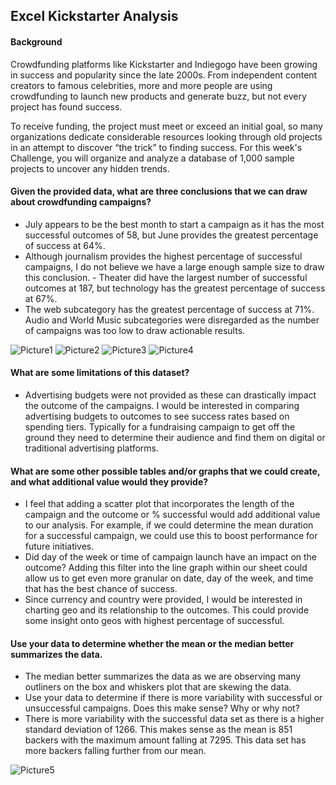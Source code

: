 ## Excel Kickstarter Analysis

#### **Background**
Crowdfunding platforms like Kickstarter and Indiegogo have been growing in success and popularity since the late 2000s. From independent content creators to famous celebrities, more and more people are using crowdfunding to launch new products and generate buzz, but not every project has found success.

To receive funding, the project must meet or exceed an initial goal, so many organizations dedicate considerable resources looking through old projects in an attempt to discover “the trick” to finding success. For this week's Challenge, you will organize and analyze a database of 1,000 sample projects to uncover any hidden trends. 

#### Given the provided data, what are three conclusions that we can draw about crowdfunding campaigns?
- July appears to be the best month to start a campaign as it has the most successful outcomes of 58, but June provides the greatest percentage of success at 64%.
- Although journalism provides the highest percentage of successful campaigns, I do not believe we have a large enough sample size to draw this conclusion. - Theater did have the largest number of successful outcomes at 187, but technology has the greatest percentage of success at 67%.
- The web subcategory has the greatest percentage of success at 71%. Audio and World Music subcategories were disregarded as the number of campaigns was too low to draw actionable results.

![Picture1](https://user-images.githubusercontent.com/10196762/209716653-3d7c028d-b69d-4ca2-bd3a-a7ef8e1bf301.png)
![Picture2](https://user-images.githubusercontent.com/10196762/209716680-97ede92a-53f6-4562-ac9a-9d36b4c91686.png)
![Picture3](https://user-images.githubusercontent.com/10196762/209716684-4bbe0a90-bd0f-4347-9319-f83f19115be2.png)
![Picture4](https://user-images.githubusercontent.com/10196762/209716689-e58aee3a-566d-4c4c-b97c-dd5f68bee9be.png)

#### What are some limitations of this dataset?
- Advertising budgets were not provided as these can drastically impact the outcome of the campaigns. I would be interested in comparing advertising budgets to outcomes to see success rates based on spending tiers. Typically for a fundraising campaign to get off the ground they need to determine their audience and find them on digital or traditional advertising platforms. 
#### What are some other possible tables and/or graphs that we could create, and what additional value would they provide?
- I feel that adding a scatter plot that incorporates the length of the campaign and the outcome or % successful would add additional value to our analysis. For example, if we could determine the mean duration for a successful campaign, we could use this to boost performance for future initiatives. 
- Did day of the week or time of campaign launch have an impact on the outcome? Adding this filter into the line graph within our sheet could allow us to get even more granular on date, day of the week, and time that has the best chance of success. 
- Since currency and country were provided, I would be interested in charting geo and its relationship to the outcomes. This could provide some insight onto geos with highest percentage of successful.
#### Use your data to determine whether the mean or the median better summarizes the data.
- The median better summarizes the data as we are observing many outliners on the box and whiskers plot that are skewing the data.
- Use your data to determine if there is more variability with successful or unsuccessful campaigns. Does this make sense? Why or why not?
- There is more variability with the successful data set as there is a higher standard deviation of 1266. This makes sense as the mean is 851 backers with the maximum amount falling at 7295. This data set has more backers falling further from our mean. 

![Picture5](https://user-images.githubusercontent.com/10196762/209716707-beb9f15f-fe99-4ffa-a431-29ff529f9218.png)


